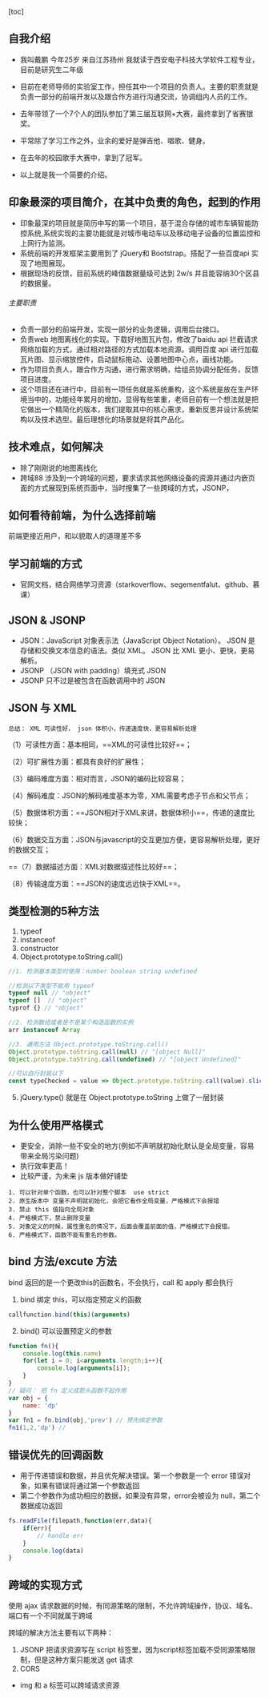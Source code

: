 [toc]

## 自我介绍

- 我叫戴鹏 今年25岁 来自江苏扬州 我就读于西安电子科技大学软件工程专业，目前是研究生二年级

- 目前在老师导师的实验室工作，担任其中一个项目的负责人。主要的职责就是负责一部分的前端开发以及跟合作方进行沟通交流，协调组内人员的工作。
- 去年带领了一个7个人的团队参加了第三届互联网+大赛，最终拿到了省赛银奖。
- 平常除了学习工作之外，业余的爱好是弹吉他、唱歌、健身。
- 在去年的校园歌手大赛中，拿到了冠军。
- 以上就是我一个简要的介绍。

## 印象最深的项目简介，在其中负责的角色，起到的作用

- 印象最深的项目就是简历中写的第一个项目，基于混合存储的城市车辆智能防控系统,系统实现的主要功能就是对城市电动车以及移动电子设备的位置监控和上网行为监测。
- 系统前端的开发框架主要用到了 jQuery和 Bootstrap。搭配了一些百度api 实现了地图展现。 
- 根据现场的反馈，目前系统的峰值数据量级可达到 2w/s 并且能容纳30个区县的数据量。

###### 主要职责

- 负责一部分的前端开发，实现一部分的业务逻辑，调用后台接口。
- 负责web 地图离线化的实现。下载好地图瓦片包，修改了baidu api 拦截请求网络加载的方式，通过相对路径的方式加载本地资源。调用百度 api 进行加载瓦片图、显示缩放控件，启动鼠标拖动、设置地图中心点，画线功能。
- 作为项目负责人，跟合作方沟通，进行需求明确，给组员协调分配任务，反馈项目进度。
- 这个项目还在进行中，目前有一项任务就是系统重构，这个系统是放在生产环境当中的，功能经年累月的增加，显得有些笨重，老师目前有一个想法就是把它做出一个精简化的版本，我们提取其中的核心需求，重新反思并设计系统架构以及技术选型。最后理想化的场景就是将其产品化。

## 技术难点，如何解决

- 除了刚刚说的地图离线化
- 跨域88
涉及到一个跨域的问题，要求请求其他网络设备的资源并通过内嵌页面的方式展现到系统页面中，当时搜集了一些跨域的方式，JSONP，

## 如何看待前端，为什么选择前端

前端更接近用户，和以貌取人的道理差不多

## 学习前端的方式

- 官网文档，结合网络学习资源（starkoverflow、segementfalut、github、慕课）
## JSON & JSONP
- JSON：JavaScript 对象表示法（JavaScript Object Notation）。
JSON 是存储和交换文本信息的语法。类似 XML。
JSON 比 XML 更小、更快，更易解析。
- JSONP （JSON with padding）填充式 JSON
- JSONP 只不过是被包含在函数调用中的 JSON

## JSON 与 XML
```
总结： XML 可读性好， json 体积小，传递速度快，更容易解析处理
```
（1）可读性方面：基本相同，==XML的可读性比较好==；

（2）可扩展性方面：都具有良好的扩展性；

（3）编码难度方面：相对而言，JSON的编码比较容易；

（4）解码难度：JSON的解码难度基本为零，XML需要考虑子节点和父节点；

（5）数据体积方面：==JSON相对于XML来讲，数据体积小==，传递的速度比较快；

（6）数据交互方面：JSON与javascript的交互更加方便，更容易解析处理，更好的数据交互；

==（7）数据描述方面：XML对数据描述性比较好==；

（8）传输速度方面：==JSON的速度远远快于XML==。

## 类型检测的5种方法

1. typeof 
2. instanceof
3. constructor
4. Object.prototype.toString.call()

```js
//1. 检测基本类型时使用：number boolean string undefined

//检测以下类型不能用 typeof
typeof null // "object"
typeof []  // "object"
typrof {} // "object"

//2. 检测数组或者是不是某个构造函数的实例
arr instanceof Array  

//3. 通用方法 Object.prototype.toString.call()
Object.prototype.toString.call(null) // "[object Null]"
Object.prototype.toString.call(undefined) // "[object Undefined]"

//可以自行封装以下
const typeChecked = value => Object.prototype.toString.call(value).slice(8,-1)
```
5. jQuery.type() 就是在 Object.prototype.toString 上做了一层封装

## 为什么使用严格模式

- 更安全，消除一些不安全的地方(例如不声明就初始化默认是全局变量，容易带来全局污染问题)
- 执行效率更高！
- 比较严谨，为未来 js 版本做好铺垫

```
1. 可以针对单个函数，也可以针对整个脚本  use strict
2. 原生版本中 变量不声明就初始化，会把它看作全局变量，严格模式下会报错
3. 禁止 this 值指向全局对象
4. 严格模式下，禁止删除变量
5. 对象定义的时候，属性重名的情况下，后面会覆盖前面的值，严格模式下会报错。
6. 严格模式下，函数不能有重名的参数。
```

## bind 方法/excute 方法

bind 返回的是一个更改this的函数名，不会执行，call 和 apply 都会执行
1. bind 绑定 this，可以指定预定义的函数
```js
callfunction.bind(this)(arguments)
```
2. bind() 可以设置预定义的参数

```js
function fn(){
    console.log(this.name)
    for(let i = 0; i<arguments.length;i++){
        console.log(arguments[i]);
    }
}
// 疑问： 把 fn 定义成箭头函数不起作用
var obj = {
    name: 'dp'
}
var fn1 = fn.bind(obj,'prev') // 预先绑定参数
fn1(1,2,'dp') //  
```

## 错误优先的回调函数

- 用于传递错误和数据，并且优先解决错误。第一个参数是一个 error 错误对象，如果有错误将通过第一个参数返回
- 第二个参数作为成功相应的数据，如果没有异常，error会被设为 null，第二个数据成功返回

```js
fs.readFile(filepath,function(err,data){
    if(err){
        // handle err
    }
    console.log(data)
}
```

## 跨域的实现方式

使用 ajax 请求数据的时候，有同源策略的限制，不允许跨域操作，协议、域名、端口有一个不同就属于跨域

跨域的解决方法主要有以下两种：
1. JSONP 把请求资源写在 script 标签里，因为script标签加载不受同源策略限制，但是这种方案只能发送 get 请求
2. CORS 


- img 和 a 标签可以跨域请求资源 <script> 标签
- 协议、域名、端口有一个不同就属于跨域
- JSONP（利用script的异步加载来实现）,
- img 只能发送 GET 请求，无法访问服务器响应的脚本，而 JSONP 可以直接访问服务器响应的脚本，支持浏览器与服务器之间双向通信，JSONP 缺点：安全性不可预见；要确定 JSONP 请求是否失败并不容易。
- postMessage
- CORS（Cross-Origin-Resource Sharing）跨域资源的共享，这里可以理解为可以实现跨域请求的ajax
- CORS 原理：使用==自定义的 HTTP 头部==让浏览器与服务器进行沟通。
```
orgin：包含请求页面的源信息。
如果服务器认为这个请求可以接受，就在
Access-Control-Allow-origin头部中返回相同的信息
```

- [WebSocket](http://www.ruanyifeng.com/blog/2017/05/websocket.html),基于 TCP 交换数据，为什么要用 websocket？ http 协议只能单向通信，客服端通过轮询的方式查看服务器状态，效率很低，websocket 支持双向通信。 

```
var ws = new WebSocket("wss://echo.websocket.org");

ws.onopen = function(evt) { 
  console.log("Connection open ..."); 
  ws.send("Hello WebSockets!");
};

ws.onmessage = function(evt) {
  console.log( "Received Message: " + evt.data);
  ws.close();
};

ws.onclose = function(evt) {
  console.log("Connection closed.");
}; 
```

## bootstrap 特性

- 基于 html5 和 css 3 有大量组建依赖于 jQuery
- 基于Less Sass
- 样式框架，通过添加一些指定的类名可以显示出bootstrap 帮我们写好的样式。
- 响应式布局
- 栅格布局

## Zepto 与 jQuery

- Zepto 是适用于手机端的 js 开发框架，语法上面和 jquery 有点类似，压缩后体积小，功能也很齐全，（多出触摸屏的事件），适用于开发手机端的网页，不适用于 PC 端开发 
- jQuery 是适用于 PC 端的js开发库，代码简洁、兼容主流浏览器、插件丰富、更新快
- jQuery-Mobile 适用于手机端

## html5 新特性

- 主要添加了关于 视频、音频、canvas 等 APi，
- 添加了一些语义化更好的内容标签（header、nav、footer、article、section）
- 增加了更多表单输入控件类型
本地离线存储
- localStorage  长期存储数据，浏览器关闭后不删除数据
- sessionStorage   存储的数据在浏览器关闭后删除
- 原生拖放
新的技术 websocket
- WebSocket是HTML5开始提供的一种在单个 TCP 连接上进行全双工通讯的协议
用 JavaScript 发送websocket请求，连接建立以后，服务器和客户端基于TCP连接直接交换数据。
- webworker

## html 语义化

1. 代码结构清晰，便于阅读便于维护
2. 便于浏览器解析
3. 搜索引擎的爬虫依赖于各个 html 标记来确定上下文和各个关键词的权重，更具语义化的标签有利于 SEO
4. 即使没有 css 文档的格式依旧很清晰

## css3 新特性

- CSS3实现圆角（border-radius）
- 阴影（box-shadow）
- 对文字加特效（text-shadow、）
- 线性渐变（gradient）
- 旋转（transform）
- 增加了更多的CSS选择器（: not(.input)所有 class 不是“input”的节点）
- 背景 rgba
- 动画 animation
```
transform:rotate(9deg) scale(0.85,0.90) translate(0px,-30px) skew(-9deg,0deg);//旋转,缩放,定位,倾斜
```

## 行内元素 块级元素

1. 块级元素，占据一整行，可以设置宽高，一般是其他元素的容器
2. 行内元素，没有换行符，可以和其他元素在同一行显示，宽高不可设置，一般都由内容决定。

```
块级元素：div ul ol li dl dt dd h1 h2 h3 h4…p
行内元素：a、span、img、input、i、em（斜体强调）、b、strong（粗体强调）

行内元素设置 margin padding 只对左右有效
```

## css 盒模型

盒模型：标准模型，IE 模型
- 标准模型，width height 不包括 boder 和 padding ，即边框和内边距
- IE 模型， 宽高值也包括 边框和内边距

```
box-sizing: content-box;// 指定标准模型，默认
box-sizing:border-box;// IE
```
## CSS 预处理器

“CSS 预处理器用一种专门的编程语言，进行 Web 页面样式设计，然后再编译成正常的 CSS 文件。CSS 预处理器好处就是 增加一些特性，无需考虑浏览器的兼容性问题”
- Sass 
- less

## CSS 有哪些选择器，优先级？

- [css 伪类选择器参考1](https://www.cnblogs.com/Wayou/p/css3-nth-selector.html)
- [css 伪类选择器参考2](https://www.w3cplus.com/css3/pseudo-class-selector)

```
CSS 选择器
        1. 通配符* 选择所有元素  也可以选择某个元素下的所有元素
        2. 标签选择器  如 html、body、div 等
        3. 类选择器 #
        4. id 选择器 .
        5. 后代选择器 .demo a 选择 id 为 demo 的div下所有 a 标签
        6. 子元素选择器 >（IE6 不支持）  .demo > a  a 仅为 .demo 的子元素
        7. 相邻兄弟元素选择器 +（IE6 不支持） E+F EF 为兄弟元素，F 紧跟 E 之后 E+F 选择了紧跟 E 后面的兄弟元素 F
        8. 通用兄弟选择器（~） CSS 3 新增  E~F EF 为兄弟元素，选择 E 后面所有的 F 元素
        9. 群组选择器，用逗号隔开
        10.属性选择器 a[href]{color:red} 选择包含 href 属性的 a 标签
        11.伪类选择器 CSS3 新增 :nth-child ; :nth-of-type
        12. querySelector() 方法仅仅返回匹配指定选择器的第一个元素。如果你需要返回所有的元素，请使用 querySelectorAll() 方法替代。
```
优先级：!important > 行内样式>ID选择器 > 类选择器 > 标签 > 通配符 > 继承 > 浏览器默认属性
（当在一个样式声明中使用一个!important 规则时，此声明将覆盖任何其他声明。破坏了级联规则不建议使用）

## display有哪些值

```
•	  block         块类型。默认宽度为父元素宽度，可设置宽高，换行显示。
•	  none          隐藏元素，文档布局中不再给它分配空间
•	  inline        行内元素类型。默认宽度为内容宽度，不可设置宽高，同行显示。
•	  inline-block  默认宽度为内容宽度，可以设置宽高，同行显示。
•	  list-item     象块类型元素一样显示，并添加样式列表标记。
•	  table         此元素会作为块级表格来显示。
•	  inherit       规定应该从父元素继承 display 属性的值。

```

## position的值
- [深入理解](http://blog.csdn.net/fungleo/article/details/50056111)

```
•	  absolute
•	    生成绝对定位的元素，相对于值不为 static的第一个父元素进行定位。
•	  fixed （老IE不支持）
•	    生成绝对定位的元素，相对于浏览器窗口进行定位。
•	  relative
•	    生成相对定位的元素，相对于其正常位置进行定位。
•	  static
•	    默认值。没有定位，元素出现在正常的流中（忽略 top, bottom, left, right z-index 声明）。
•	  inherit 
        规定从父元素继承 position 属性的值。
      sticky
        相对浏览器窗口定位，并且不会脱离文档流

```

## 解释下浮动和它的工作原理？清除浮动的技巧 

- 脱离文档流，不占据空间，碰到其父级容器边框或者其他浮动元素进行停留
- 不参与父元素高度计算
- 
#### 浮动带来的问题

- 浮动元素 脱离文档流 不占据空间,碰到包含它的边框或者其他浮动元素的边框停留
- 浮动元素 不参与父元素的高度计算，影响其父级元素的同级元素的排版
- 浮动元素后同级的非浮动元素，不管是块级元素还是行内元素都会跟随其后（？？）
- 如果浮动元素不是第一个元素，在它前面的元素也需要设置浮动。否则会影响页面的结构

#### 如何清除浮动

1. 使用空标签（浮动元素后添加一个块级元素 clear both） 清除浮动；
2. 给浮动元素的父元素添加一个 after 伪元素；
3. 设置浮动元素的父元素为 bfc (display: table/flex  overflow:hidden)


```
content:"";
display:block;
因为clear对块级元素有效，伪元素:before和:after添加的内容默认是行内元素
clear:both;
height:0;
//visibilty:hidden; 只是隐藏 还会占据原来的位置
```

5. 创建 BFC
```
1. overflow 不为 visible
2. dispaly ： table；flex；inline-block
3. position： fixed 或 absolute
4. float 不为 none
 ```
### BFC 工作原理

1. BFC 的子元素即使设置了浮动 也会参与高度计算
2. 同一个 BFC 下的子元素在垂直方向上会发生边距重叠
3. BFC 不会与浮动元素相 重叠
4. BFC 是一个独立的容器，内部元素的布局与外部元素互不影响

### BFC 的使用场景

1. 解决 垂直方向上的边距重叠（为子元素设置添加父元素并创建BFC）
2. 与一个浮动元素形成两栏布局
3. 为浮动元素的父级元素创建 BFC 清除浮动

#### 清除浮动： 
- 创建 BFC
- clear both
- 父元素也设置浮动

## BFC

边距重叠解决方案，创建 BFC的父元素，
（父子元素边距会重叠，兄弟元素会重叠，重叠边距选较大值）

- 定义： Block Formatting Contexts 块级格式上下文
- BFC 元素不会与 float 元素相重叠，利用这一点可以实现两列自适应布局。
- BFC 子元素即使设置了 float 也会参与高度计算
- 同一个 BFC 下子元素垂直方向上会发生边距重叠
- BFC 是一个容器，里面的元素不会影响外面的 外面的元素也不会影响里面的

## 如何创建 BFC

- float 值不为none
- position 为 absolute 或 fixed
- display 为 inline-block，table-cell，flex；
- overflow 不为 visible

## es6 let 和 var 的区别

- 通过var定义的变量，作用域是整个封闭函数，是全域的 。通过let定义的变量，作用域是在==块级或是子块中==。不会变量提升！
- let 定义的变量不会绑定到 window 上 ,是局部变量
- let 重复声明会报错  var 重复生命会覆盖
- let 不会变量提升
- const 声明时必须初始化
- ES5只有全局作用域和函数作用域，没有块级作用域，会带来以下问题

```js
1）变量提升导致内层变量可能会覆盖外层变量
var i = 5;  
function func() {  
    console.log(i);  
    if (true) {  
        var i = 6;  
    }  
}  
func(); // undefined 

2）用来计数的变量泄露为全局变量
for (var i = 0; i < 10; i++) {
        console.log(i);
}    
console.log(i);  // 10 
```

## 隐形类型转换

```js
+'0' // 隐形转换为 字符串
- 0  // 隐形转换为 数值型 

1 + true // 2
1 + null // 1
1 + undefined// NaN
1 + [] // 1 
1 + {} // "1[Object Object]"  有一个为对象时，调用toString()
1 - {} // NaN
```

1. 字符串和其他类型用加号(+)拼接时，其他类型都自动转换为字符串。 
2. 四则运算
- 加法运算符+是双目运算符，只要其中一个是String类型，表达式的值便是一个String。
- 其他情况下（没有 string）的四则运算，只有其中一个是Number类型，表达式的值便是一个Number。
对于非法字符的情况通常会返回NaN：
3. if 判断语句：判断语句中的判断条件需要是Boolean类型，所以条件表达式会被隐式转换为Boolean

## ES6 新特性

- 提供了更多api 比如对象的深拷贝，使得代码更简洁
- 参数默认值
- 字符串模板 ``
- 箭头函数
- Promise
- Set 和 Map

## Promise 和 setTimeout 的区别，执行优先级

Promise 包含异步操作：
1. Promise 的特点：以同步的方式处理异步，解决了回调地狱
2. 可以链式调用。

三个状态： 
1. pending
2. resolved
3. rejected

```js
let promise = new Promise((resolve,reject)=>{
    console.log("let's start Promise...");
    const timeOut = Math.random()*5;
    console.log('set timeOut to:'+timeOut+' seconds');
    setTimeout(function(){
        if(timeOut < 3 ){
            console.log('call resolve()...');
            resolve('200 ok');
        }else{
            console.log('call reject()...');
            reject('timeout in '+ timeOut+' seconds')
        }
    },timeOut*1000);
})
promise.then(function(result){
    console.log('Done '+result);
}).catch(function(reason){
    console.log('failed '+ reason);
})
```
## 箭头函数 this

- 箭头函数是 es6 的新特性，定义函数更方便，相当于匿名函数；

- 箭头函数在定义的时候 就绑定了 this，this 指向外层对象；之后再对其绑定this会被忽略

```js
var obj = {
    birth: 1990,
    getAge: function (year) {
        var b = this.birth; // 1990
        var fn = (y) => y - this.birth; // this.birth仍是1990
        return fn.call({birth:2000}, year);
    }
};
obj.getAge(2015); // 25

var name = "xiaoqian-Guo"
var arrowfn =()=> {
    console.log(this.name);
}

arrowfn.call({name:'stanny'})

```

## null 和 undefined 的区别

- null 表示一个空对象，没有任何属性和方法
- undefined 表示一个变量声明了但没有初始化

```js
typeof(undefined)//undefined;
typeof(null)// object

null == undefined // true
null === undefined // false

```

## 把字符型数字都转换成数字，有哪些方法

1. 转换函数

```
parseInt() 函数可解析一个字符串，并返回一个整数

parseFloat() 函数可解析一个字符串，并返回一个浮点数

```
2. 利用 js 变量弱类型转换

```
+ '' //转成字符串
- 0 // 转成数值类型

var str = '100'; 
console.log(str)
str=str-0;
console.log(str)
console.log(typeof(str))
```
3. 强制类型转换
```
Number();
```

## call 和 apply 的区别

1. 都是改变函数作用域，绑定 this
2. 传参不一样
3. 与 bind 的区别是 bind 后返回的是函数名，不会立即执行

## array 有哪些方法？

1. 栈方法：（先进后出）
```js
push() // 返回新长度
pop() //从数组末尾移除最后一项，返回移除的项。
```

2. 队列方法：（先进先出）

```js
push()
shift() // 移除数组第一项并返回
unshift() // 在头部插入元素，返回新数组的长度

```
3. 重排序方法（改变原数组顺序）

```js
reverse() // 倒序排列，改变原来数组的顺序
sort() // 按字母顺序排序，如果需求是按数值大小排序，需传入一个比较函数
sort((a,b)=>a-b) //升序
sort((a,b)=>b-a)  // 降序
```

4. 操作方法（concat、slice不影响原数组 splice 影响原数组，返回删除的项）

```js
concat() //创建当前数组的一副本，把参数拼接在副本后面，返回拼接后的数组
slice() // 返回子数组
splice()// 可以实现删除，插入和替换数组元素，返回删除的项；参数列表：起始位置；要删除的项数；要插入的项

```
5. 位置方法

```js
indexOf()  
lastIndexOf()
```

6. 迭代方法

```js
传入的函数接收三个参数：数组项的值、位置、数组对象本身

map()  返回每次函数return的结果，组成的数组
every()  每一项都返回 true 才返回 true 
some()  只要有一项返回 true 就返回 true
filter() 对数组中的每一项运行给定函数，返回true的项组成的数组
forEach() 对每一项运行给定函数
```

7. 归并方法

```js
reduce() 和 reduceRight()
```

8. join() 将数组转换为字符串
9. split() 将字符串 以指定字符分割为数组，不传参数，默认返回含有该字符串的数组（只有一项）

## String 类型 方法

1. charAt()  返回指定位置的字符
2. length 属性访问字符串长度
3. concat()  拼接字符串
4. slice() substring() 两个参数，开始位置，结束字符位置后一个
5. substr() 指定开始位置和 返回字符的个数
6. indexOf() lastIndexOf()
7. trim() 创建副本 返回去除首末空格的字符串
8. split() 指定分隔符  返回数组
9. repeat() 重复执行字符 返回结果

## 如何复制对象，深拷贝/浅拷贝

Object.assign 是浅复制；
对象如果有引用类型的属性的时候，浅复制对这个属性只是复制了一个引用，实际指向同一个地址；
深复制是递归复制了所有层级，对于有引用类型的属性也是新开辟栈空间复制。

1. 深复制：递归复制所有层级

```js
// 深复制;数组也是对象 
var cloneObj = function(obj){
    var newObj = {};
    if(obj instanceof Array){
        newObj = [];
    }
    for(var key in obj){
        var value = obj[key];
        if(typeof value === "object"){
            newObj[key] = cloneObj(value);//深复制
        }else{
            newObj[key] = obj[key];
        }
    }

    return newObj;
}

// 测试
var obj = {
    name:'stanny',
    age:18,
    say:function(){
        console.log('hello world');
    },
    com:{
        name:'guoxiaoqian',
        age:17
    }
}

var newObj = cloneObj(obj);
console.log(newObj);
newObj.say();
```

2. 序列化再解析实现复制对象

```js
// 把对象序列化再解析出来；如果有函数则不能实现复制,直接忽略了。
var obj2 = {a:1,b:2,c:3};
var str = JSON.stringify(obj);
console.log(typeof str);// string
var newobj2 = JSON.parse(str);
console.log(newobj2); 
```

3. 复制数组对象

```js
// 针对数组对象的复制
var arr = [1,2,3,4,'dp',[2,3]];
var newarr = arr.concat();
console.log(newarr)
```

## 创建对象的三种方法

1. 对象字面量法
2. 通过构造函数创建
3. 通过 Object.create()

## 继承的三种实现方式

1. 借用构造函数：继承不了父级构造函数原型对象上的方法。
2. 原型链实现继承：原型对象的属性如果是引用类型，将被共享。
3. 组合继承

## 异步操作

1. js单线程是一个缺陷，所有网络操作，浏览器事件，都必须是异步执行。为了不能像 alert() 一样阻塞程序的运行，所以在 等待的情况下都需要异步

2. 使用异步的场景/实现异步的操作
```
定时任务：setTimeout，setInterval
ajax、Promise、事件监听
```
3. Node.js最与众不同的地方：异步IO和事件驱动（对 node 还不太了解）

## AJAX

```js
var request = new XMLHttpRequest();
request.onreadystatechange = function(){
    if(request.readyState === 4){
        // 请求完成
        if(request.status === 200){
            // 请求成功，获得一个成功的响应,此后可以开始请求成功后的处理
            request.responseText//responseText 保存文本字符串格式
            request.responseXML//responseXML 保存 Content-Type 头部中指定为 "text/html" 的数据
        }else{
            // 请求失败，根据响应码判断失败原因
            console.log('error,status:'+request.status)
        }
    }else{
        // 请求还在继续
    }
}
// 指定请求目标，三个参数，1.GET or POST 2.请求路径 3.是否异步 （默认true，可以不写）
request.open('GET',url,true);
request.send();//参数为随同请求发送的数据
```

```
 ajax的全称：Asynchronous Javascript And XML。
 异步传输+js+xml。
 异步就是把一个任务分成两段去做。

原生 js 实现一个 ajax 的步骤
 (1)创建XMLHttpRequest对象
 (2).open() 方法指定请求方法，url 以及是否异步
 (3)设置响应HTTP请求状态变化的函数 onreadystatechange
 (4)发送HTTP请求 send
 (5)请求成功后 获取异步调用返回的数据
 (6)使用JavaScript和DOM实现局部刷新
 
 状态码：
 status 
 200 ok ：客户端请求成功
 304 Not Modified：有直接可用的缓存
 403 Forbidden：禁止访问
 
 响应返回的文本
 responseText
 responseXML
```

## GET 和 POST 区别

- 浏览器回退
- 缓存
- 参数限制

## DOM 操作

```
  （1）创建新节点
    createDocumentFragment()    //创建一个DOM片段
    createElement()   //创建一个具体的元素
    createTextNode()   //创建一个文本节点
  （2）添加、移除、替换、插入
    appendChild()
    removeChild()
    replaceChild()
    insertBefore() //在已有的子节点前插入一个新的子节点
  （3）查找
    getElementsByTagName()    //通过标签名称
    getElementsByName()    //通过元素的Name属性的值(IE容错能力较强，会得到一个数组，其中包括id等于name值的)
    getElementById()    //通过元素Id，唯一性
```

## 重排 Reflow 重绘 Repaint

1. 重排的定义
- 每个元素都有自己的盒子，浏览器需要根据各种样式来计算并根据计算结果将元素放到它应该出现的位置，这个过程叫 Reflow （js可以修改dom）

2. 什么情况下会触发重排
- 一般情况下，新增，删除，修改dom 节点的时候都会 重排，这种情况下都会重绘
- 移动 DOM 位置的时候，制作动画的时候
- 修改 CSS 样式的时候

3. 重绘： 当页面需要呈现的内容都确定了以后，把需要呈现的内容都绘制在屏幕上，
4. CSS 改动、DOM 改动的时候，只要呈现的内容变化了都会触发repaint
- repaint 是无法避免的，要不然就是静态页面，但可以尽量减少
- 创建 DocumentFragment，一次性添加 appendChild

## 安全性，XSS 和 XSRF

- XSS ：cross-site-scripting（跨站脚本攻击）

```
攻击原理：
不需要用户登录，在网站注入脚本，获取阅读者的 cookie

防御措施：关键字替换
```

- XSRF ：cross-cite-request forgery（跨站请求伪造）

```
攻击原理：
用户登录了网站A 并通过身份认证，
然后用点击了网站B的某一个引诱的链接，
这个链接正好指向了网站 a 的某一个 api，
网站A确认用户已登陆之后，执行了某种用户不知道不安全的操作。

防御措施：
增加验证流程 Token、密码、隐藏令牌
```

## history

history 对象存储了从打开浏览器窗口用户的上网的记录

```
history.back()    // 前往前一页
history.forward() // 前往下一页
history.go()  // 传入相对位置，加载历史页面

if(history.length == 0){
    // 这是用户打开窗口后的第一个页面
}
```

## react 的生命周期

react 组件生命可分成三个状态

```
Mounting：已插入真实 DOM
Updating：正在被重新渲染
Unmounting：已移出真实 DOM
```

## 一个页面从输入 URL 到页面加载显示完成，这个过程中都发生了什么？

1. DNS 服务器 查询 ip 地址
2. 客户端和服务器 通过三次握手 建立连接 TCP/IP 连接
3. 浏览器 发送一个 http 请求
4. 服务器拿到这个请求进行处理  返回一个 http 响应
5. 浏览器拿到资源进行页面渲染

```
2xx-表示成功处理请求。如200 
3xx-需要重定向，浏览器直接跳转  301永久重定向 302 临时重定向 304 未改变
4xx-客户端请求错误，如 404 未找到、403 forbidden 禁止访问
5xx-服务器端错误，如500
```

## js 事件和捕获

```
addEventListener() 第三个参数可选布尔值，
指定事件是在捕获或冒泡阶段执行。默认false 是冒泡；设置 true 在捕获阶段执行 
```

1. 捕获（从上往下）

```
window，document，html，body，div
```

2. 冒泡（从下往上）

```
div，body，html，document，window
阻止事件冒泡
event.stopPropagation()
```

## 事件流

- 事件捕获阶段
- 处于目标阶段
- 事件冒泡阶段

## 阻止默认事件,IE 有什么不同

```
- event.preventDefault()
- IE :window.event.returnValue = false; //TODO
```

## 事件代理

```
事件委托，让父元素担任事件监听的任务；
事件代理的原理是事件冒泡
使用事件代理的好处是可以提高性能，简化代码。
```

## 前后端通信方式

- AJAX
- WebSocket
- CORS

## 浏览器缓存机制

- 分为强缓存和协商缓存
- 304 modified

## 应用缓存

```
navigator.online 这个属性值为 true 表示设备能上网
```

html5 的应用缓存（application cache）
- appcache 是从浏览器缓存中分出来的一块缓存区
- 应用缓存的目的就是确保离线时资源可用
- 用一个描述文件（manifest flie）列出要下载和缓存的资源
```
CACHE MANIFEST
# comment

file.js
file.css
```
- 在 html 标签中指定描述文件文件

```
<html manifest = "/offline.manifest">
```

## cookie、locaStorage、sessionStorage //TODO 重新总结

思路： 
先说 cookie 与另外两个的区别，再说 sessionStorage和localStorage之间的区别
1. cookies：cookie 保存用户信息
- session 跟踪用户身份
- cookie保存在浏览器端，session保存在服务器端
2. cookie 不设置过期时间，则保存在内存中，浏览器关闭即删除；设置了时间，存储在硬盘中，关闭浏览器仍然存在，直到过期时间到了才删除。Cookie是服务器发给客户端的特殊信息，cookie是以文本的方式保存在客户端，每次请求时都带上它，表明自己的身份。存储上限 4 kb
2. sessionStorage/localStorage： 本地离线存储，存储上限为 5MB
- localStorage：存储生命周期最长，除非主动删除数据否则不会消失
- sessionStorage：是在同源的窗口中始终存在的数据，即使访问了同源的两个窗口，数据也不会丢失，但是一旦关闭当前网页，则自动删除
3. cookie 每次请求都会被发送到服务器端，webstorage 用于本地存储，不会发送，sessionStorage 一般用于敏感性账号一次性登陆。localStoage 用于长期登陆

## TCP与UDP区别总结

1、TCP面向连接（如打电话要先拨号建立连接）;UDP是无连接的，即发送数据之前不需要建立连接。
2、TCP提供可靠的服务。也就是说，通过TCP连接传送的数据，无差错，不丢失，不重复，且按序到达;UDP尽最大努力交付，即不保   证可靠交付。
3、TCP面向字节流，实际上是TCP把数据看成一连串无结构的字节流;UDP是面向报文的。

## http 和 https 以及 http2 

- http 端口 80
- http 协议特性：简单灵活、连接一次就会断掉，服务器无法识别浏览器曾经访问过它所以每次请求都要发送 cookie ；
- https 端口  443
- http 协议是建立在 TCP 协议之上的一种应用，在 http 和 tcp 之间 添加一个安全协议层（ssl 或 tsl），这个时候就成了我们常说的 https
- http + 加密+认证+完整性保护 = https
- 因为网络请求需要中间有很多的服务器路由器的转发。中间的节点都可能篡改信息，而如果使用HTTPS，密钥在你和终点站才有。https之所以比http安全，是因为他利用ssl/tls协议传输。它包含证书，卸载，流量转发，负载均衡，页面适配，浏览器适配，refer传递等。保障了传输过程的安全性
- http 2 目标是提升 web 的速度体验；多路复用 首部压缩

## webpack 打包原理 和其他工具的区别

1. Webpack打包原理 //TODO

- 模块打包工具，应用模块化的思想，把所有依赖打包成一个js文件，然后进行压缩和语法检查。一个bindle.js 文件太大的话，可以用代码分割按需加载

**区别**

2. grunt 运用配置的思想来打包，grunt 配置起来比较麻烦，现在用的少
3. gulp 更偏向代码 用起来比 grunt 简单一些
4. webpack 自身包含了构建流程。

## 前端模块化

1. CommonJS
    - 一个单独的文件就是一个模块，每个模块都是一个单独的作用域
    - module.exports  把要输出的内容放进这个对象
    - 引用这个模块就用 require

2. Common js 解决的问题：多个文件之间有依赖关系，被依赖的文件需要先加载
3. AMD、CMD
4. es6 import

## 前端性能优化

1. 页面加载资源如何更快
- 请求资源压缩合并，减少 http 请求，打包工具 webpack
- 使用CDN 
- 使用静态资源缓存

2. 页面渲染及动态操作如何更快
- css 放前面，让页面更快得到渲染，处理事件的 js 放后面，不影响页面的渲染
- 图片懒加载（预览图）图片压缩
- 减少 DOM 查询，对 DOM 查询做缓存
- 减少 DOM 操作，fragment
- 事件节流  
```
事件节流

有些事件在实际使用中频繁发生，鼠标移动，scroll，keyup、resize 等事件，如果为这些事件绑定了函数，并且这些函数进了消耗性能的计算，就会使得页面卡顿

1. setTimeout 为事件设置一个延时
2. setinterval
3. 例如输入框，关键字匹配功能，敲击关键字调用 keyup 时间进行实时匹配，keyup 事件，
用户打字的速度可能会很快，每次键入一个值就要发送一个请求的话没有必要，我们可以
 每次keyup时取消当前绑定事件，超过一秒时再执行。

```

## 平稳退化和渐进增强

1. 渐进增强：针对低版本浏览器进行构建页面，保证基本的功能没有问题，再针对高版本的浏览器进行交互改进。
2. 平稳退化（优雅降级）：一开始就构建完整的功能，然后再对低版本的浏览器做向后兼容。

## 排序原理及适用场景 

1. 冒泡排序，原理  相邻元素两两比较，大的放后面，外层循环 n-1
2. 选择排序 原理：从第一个元素开始依次与后面的元素做比较，后面的元素比它小则交换，每一次循环都做到了把最小的元素放在了最前面
外层循环 n-1
3. 快速排序 ==O(nlgn)== 原理：从数组中选取一个基准值，数组中其他元素比它小的放在左边，比它大的放在右边。
然后再对左右两边进行递归排序，直到左右两边都只有一个值。
4. 插入排序 ：打牌思想 ，新拿的牌插入到前面的有序序列中，以后与有序序列的最后一个元素往前对比
5. 希尔排序 原理 ： 是插入排序的一种更高效率的实现，它和插入排序不同的一点是它会优先比较距离较远的元素

## 最短路径

- 迪杰斯特拉